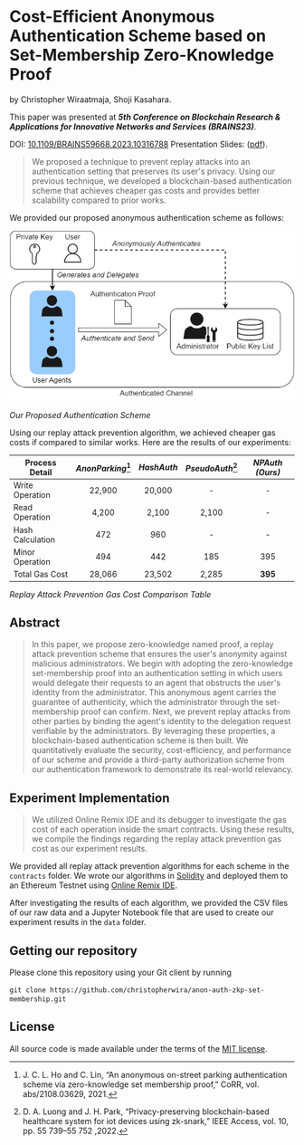 # Cost-Efficient Anonymous Authentication Scheme based on Set-Membership Zero-Knowledge Proof

by Christopher Wiraatmaja, Shoji Kasahara.

This paper was presented at ***5th Conference on Blockchain Research & Applications for Innovative Networks and Services (BRAINS23)***.

DOI: [10.1109/BRAINS59668.2023.10316788](https://doi.org/10.1109/BRAINS59668.2023.10316788)
Presentation Slides: ([pdf](conference/presentation.pdf)).

>We proposed a technique to prevent replay attacks into an authentication setting that preserves its user's privacy. Using our previous technique, we developed a blockchain-based authentication scheme that achieves cheaper gas costs and provides better scalability compared to prior works.

We provided our proposed anonymous authentication scheme as follows:

![](desired-authentication-scheme.jpg)

*Our Proposed Authentication Scheme*

Using our replay attack prevention algorithm, we achieved cheaper gas costs if compared to similar works. Here are the results of our experiments:

|**Process Detail**| *AnonParking*[^1] | *HashAuth* | *PseudoAuth*[^2] | *NPAuth (Ours)* |
|------------------|:-----------:|:--------:|:----------:|:-------------:|
| Write Operation  |    22,900   |  20,000  |      -     |       -       |
| Read Operation   |    4,200    |   2,100  |    2,100   |       -       |
| Hash Calculation |     472     |    960   |      -     |       -       |
| Minor Operation  |     494     |    442   |     185    |      395      |
| Total Gas Cost   |    28,066   |  23,502  |    2,285   |      **395**      |

*Replay Attack Prevention Gas Cost Comparison Table*

## Abstract

>In this paper, we propose zero-knowledge named proof, a replay attack prevention scheme that ensures the user's anonymity against malicious administrators. We begin with adopting the zero-knowledge set-membership proof into an authentication setting in which users would delegate their requests to an agent that obstructs the user's identity from the administrator. This anonymous agent carries the guarantee of authenticity, which the administrator through the set-membership proof can confirm. Next, we prevent replay attacks from other parties by binding the agent's identity to the delegation request verifiable by the administrators. By leveraging these properties, a blockchain-based authentication scheme is then built. We quantitatively evaluate the security, cost-efficiency, and performance of our scheme and provide a third-party authorization scheme from our authentication framework to demonstrate its real-world relevancy.

## Experiment Implementation

> We utilized Online Remix IDE and its debugger to investigate the gas cost of each operation inside the smart contracts. Using these results, we compile the findings regarding the replay attack prevention gas cost as our experiment results.

We provided all replay attack prevention algorithms for each scheme in the `contracts` folder.  We wrote our algorithms in [Solidity](https://soliditylang.org/) and deployed them to an Ethereum Testnet using [Online Remix IDE](https://remix.ethereum.org/).

After investigating the results of each algorithm, we provided the CSV files of our raw data and a Jupyter Notebook file that are used to create our experiment results in the `data` folder.

## Getting our repository

Please clone this repository using your Git client by running

```
git clone https://github.com/christopherwira/anon-auth-zkp-set-membership.git
```

## License

All source code is made available under the terms of the [MIT license](LICENSE.md). 

[^1]: J. C. L. Ho and C. Lin, “An anonymous on-street parking authentication scheme via zero-knowledge set membership proof,” CoRR, vol. abs/2108.03629, 2021.
[^2]: D. A. Luong and J. H. Park, “Privacy-preserving blockchain-based healthcare system for iot devices using zk-snark,” IEEE Access, vol. 10, pp. 55 739–55 752 ,2022.
